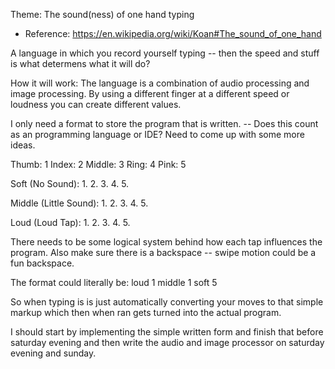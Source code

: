 Theme: The sound(ness) of one hand typing
- Reference: https://en.wikipedia.org/wiki/Koan#The_sound_of_one_hand

A language in which you record yourself typing -- then the speed and stuff is what determens what it will do?

How it will work:
The language is a combination of audio processing and image processing. By using a different finger at a different speed or loudness you can create different values.

I only need a format to store the program that is written. -- Does this count as an programming language or IDE? Need to come up with some more ideas.


Thumb: 1
Index: 2
Middle: 3
Ring: 4
Pink: 5

Soft (No Sound):
1.
2.
3.
4.
5.

Middle (Little Sound):
1.
2.
3.
4.
5.

Loud (Loud Tap):
1.
2.
3.
4.
5.

There needs to be some logical system behind how each tap influences the program. Also make sure there is a backspace -- swipe motion could be a fun backspace.

The format could literally be:
loud 1
middle 1
soft 5

So when typing is is just automatically converting your moves to that simple markup which then when ran gets turned into the actual program.

I should start by implementing the simple written form and finish that before saturday evening and then write the audio and image processor on saturday evening and sunday.